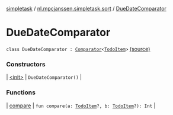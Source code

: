 [simpletask](../../index.md) / [nl.mpcjanssen.simpletask.sort](../index.md) / [DueDateComparator](.)

# DueDateComparator

`class DueDateComparator : `[`Comparator`](http://docs.oracle.com/javase/6/docs/api/java/util/Comparator.html)`<`[`TodoItem`](../../nl.mpcjanssen.simpletask.dao.gentodo/-todo-item/index.md)`>` [(source)](https://github.com/mpcjanssen/simpletask-android/blob/master/src/main/java/nl/mpcjanssen/simpletask/sort/DueDateComparator.kt#L6)

### Constructors

| [&lt;init&gt;](-init-.md) | `DueDateComparator()` |

### Functions

| [compare](compare.md) | `fun compare(a: `[`TodoItem`](../../nl.mpcjanssen.simpletask.dao.gentodo/-todo-item/index.md)`?, b: `[`TodoItem`](../../nl.mpcjanssen.simpletask.dao.gentodo/-todo-item/index.md)`?): Int` |

